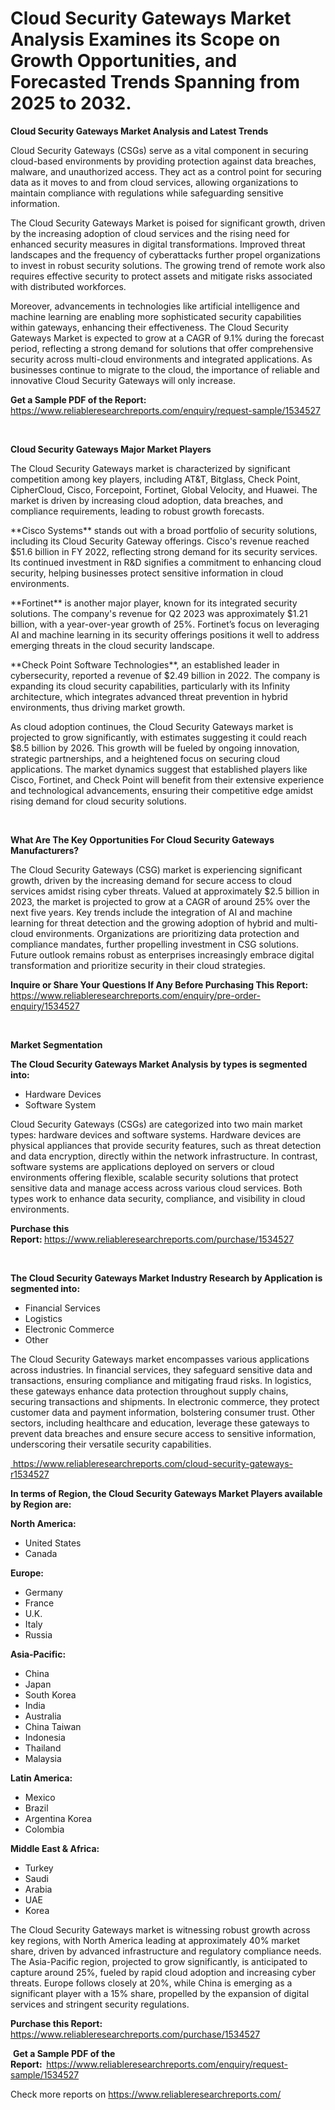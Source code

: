 <p><h1>Cloud Security Gateways Market Analysis Examines its Scope on Growth Opportunities, and Forecasted Trends Spanning from 2025 to 2032.</h1></p><p><strong>Cloud Security Gateways Market Analysis and Latest Trends</strong></p>
<p><p>Cloud Security Gateways (CSGs) serve as a vital component in securing cloud-based environments by providing protection against data breaches, malware, and unauthorized access. They act as a control point for securing data as it moves to and from cloud services, allowing organizations to maintain compliance with regulations while safeguarding sensitive information. </p><p>The Cloud Security Gateways Market is poised for significant growth, driven by the increasing adoption of cloud services and the rising need for enhanced security measures in digital transformations. Improved threat landscapes and the frequency of cyberattacks further propel organizations to invest in robust security solutions. The growing trend of remote work also requires effective security to protect assets and mitigate risks associated with distributed workforces.</p><p>Moreover, advancements in technologies like artificial intelligence and machine learning are enabling more sophisticated security capabilities within gateways, enhancing their effectiveness. The Cloud Security Gateways Market is expected to grow at a CAGR of 9.1% during the forecast period, reflecting a strong demand for solutions that offer comprehensive security across multi-cloud environments and integrated applications. As businesses continue to migrate to the cloud, the importance of reliable and innovative Cloud Security Gateways will only increase.</p></p>
<p><strong>Get a Sample PDF of the Report:&nbsp;</strong> <a href="https://www.reliableresearchreports.com/enquiry/request-sample/1534527?utm_campaign=3078&utm_medium=2&utm_source=Github&utm_content=ia&utm_term=09032025&utm_id=cloud-security-gateways">https://www.reliableresearchreports.com/enquiry/request-sample/1534527</a></p>
<p>&nbsp;</p>
<p><strong>Cloud Security Gateways Major Market Players</strong></p>
<p><p>The Cloud Security Gateways market is characterized by significant competition among key players, including AT&T, Bitglass, Check Point, CipherCloud, Cisco, Forcepoint, Fortinet, Global Velocity, and Huawei. The market is driven by increasing cloud adoption, data breaches, and compliance requirements, leading to robust growth forecasts.</p><p>**Cisco Systems** stands out with a broad portfolio of security solutions, including its Cloud Security Gateway offerings. Cisco's revenue reached $51.6 billion in FY 2022, reflecting strong demand for its security services. Its continued investment in R&D signifies a commitment to enhancing cloud security, helping businesses protect sensitive information in cloud environments.</p><p>**Fortinet** is another major player, known for its integrated security solutions. The company's revenue for Q2 2023 was approximately $1.21 billion, with a year-over-year growth of 25%. Fortinet’s focus on leveraging AI and machine learning in its security offerings positions it well to address emerging threats in the cloud security landscape.</p><p>**Check Point Software Technologies**, an established leader in cybersecurity, reported a revenue of $2.49 billion in 2022. The company is expanding its cloud security capabilities, particularly with its Infinity architecture, which integrates advanced threat prevention in hybrid environments, thus driving market growth.</p><p>As cloud adoption continues, the Cloud Security Gateways market is projected to grow significantly, with estimates suggesting it could reach $8.5 billion by 2026. This growth will be fueled by ongoing innovation, strategic partnerships, and a heightened focus on securing cloud applications. The market dynamics suggest that established players like Cisco, Fortinet, and Check Point will benefit from their extensive experience and technological advancements, ensuring their competitive edge amidst rising demand for cloud security solutions.</p></p>
<p>&nbsp;</p>
<p><strong>What Are The Key Opportunities For Cloud Security Gateways Manufacturers?</strong></p>
<p><p>The Cloud Security Gateways (CSG) market is experiencing significant growth, driven by the increasing demand for secure access to cloud services amidst rising cyber threats. Valued at approximately $2.5 billion in 2023, the market is projected to grow at a CAGR of around 25% over the next five years. Key trends include the integration of AI and machine learning for threat detection and the growing adoption of hybrid and multi-cloud environments. Organizations are prioritizing data protection and compliance mandates, further propelling investment in CSG solutions. Future outlook remains robust as enterprises increasingly embrace digital transformation and prioritize security in their cloud strategies.</p></p>
<p><strong>Inquire or Share Your Questions If Any Before Purchasing This Report:</strong> <a href="https://www.reliableresearchreports.com/enquiry/pre-order-enquiry/1534527?utm_campaign=3078&utm_medium=2&utm_source=Github&utm_content=ia&utm_term=09032025&utm_id=cloud-security-gateways">https://www.reliableresearchreports.com/enquiry/pre-order-enquiry/1534527</a></p>
<p>&nbsp;</p>
<p><strong>Market Segmentation</strong></p>
<p><strong>The Cloud Security Gateways Market Analysis by types is segmented into:</strong></p>
<p><ul><li>Hardware Devices</li><li>Software System</li></ul></p>
<p><p>Cloud Security Gateways (CSGs) are categorized into two main market types: hardware devices and software systems. Hardware devices are physical appliances that provide security features, such as threat detection and data encryption, directly within the network infrastructure. In contrast, software systems are applications deployed on servers or cloud environments offering flexible, scalable security solutions that protect sensitive data and manage access across various cloud services. Both types work to enhance data security, compliance, and visibility in cloud environments.</p></p>
<p><strong>Purchase this Report:&nbsp;</strong><a href="https://www.reliableresearchreports.com/purchase/1534527?utm_campaign=3078&utm_medium=2&utm_source=Github&utm_content=ia&utm_term=09032025&utm_id=cloud-security-gateways">https://www.reliableresearchreports.com/purchase/1534527</a></p>
<p>&nbsp;</p>
<p><strong>The Cloud Security Gateways Market Industry Research by Application is segmented into:</strong></p>
<p><ul><li>Financial Services</li><li>Logistics</li><li>Electronic Commerce</li><li>Other</li></ul></p>
<p><p>The Cloud Security Gateways market encompasses various applications across industries. In financial services, they safeguard sensitive data and transactions, ensuring compliance and mitigating fraud risks. In logistics, these gateways enhance data protection throughout supply chains, securing transactions and shipments. In electronic commerce, they protect customer data and payment information, bolstering consumer trust. Other sectors, including healthcare and education, leverage these gateways to prevent data breaches and ensure secure access to sensitive information, underscoring their versatile security capabilities.</p></p>
<p><a href="https://www.reliableresearchreports.com/cloud-security-gateways-r1534527?utm_campaign=3078&utm_medium=2&utm_source=Github&utm_content=ia&utm_term=09032025&utm_id=cloud-security-gateways">&nbsp;https://www.reliableresearchreports.com/cloud-security-gateways-r1534527</a></p>
<p><strong>In terms of Region, the Cloud Security Gateways Market Players available by Region are:</strong></p>
<p>
    <p> <strong> North America: </strong>
        <ul>
            <li>United States</li>
            <li>Canada</li>
        </ul>
        </p> 
    <p> <strong> Europe: </strong>
        <ul>
            <li>Germany</li>
            <li>France</li>
            <li>U.K.</li>
            <li>Italy</li>
            <li>Russia</li>
        </ul>
        </p> 
    <p> <strong> Asia-Pacific: </strong>
        <ul>
            <li>China</li>
            <li>Japan</li>
            <li>South Korea</li>
            <li>India</li>
            <li>Australia</li>
            <li>China Taiwan</li>
            <li>Indonesia</li>
            <li>Thailand</li>
            <li>Malaysia</li>
        </ul>
        </p> 
    <p> <strong> Latin America: </strong>
        <ul>
            <li>Mexico</li>
            <li>Brazil</li>
            <li>Argentina Korea</li>
            <li>Colombia</li>
        </ul>
        </p> 
    <p> <strong> Middle East & Africa: </strong>
        <ul>
            <li>Turkey</li>
            <li>Saudi</li>
            <li>Arabia</li>
            <li>UAE</li>
            <li>Korea</li>
        </ul>
    </p>
    </p>
<p><p>The Cloud Security Gateways market is witnessing robust growth across key regions, with North America leading at approximately 40% market share, driven by advanced infrastructure and regulatory compliance needs. The Asia-Pacific region, projected to grow significantly, is anticipated to capture around 25%, fueled by rapid cloud adoption and increasing cyber threats. Europe follows closely at 20%, while China is emerging as a significant player with a 15% share, propelled by the expansion of digital services and stringent security regulations.</p></p>
<p><strong>Purchase this Report: </strong><a href="https://www.reliableresearchreports.com/purchase/1534527?utm_campaign=3078&utm_medium=2&utm_source=Github&utm_content=ia&utm_term=09032025&utm_id=cloud-security-gateways">https://www.reliableresearchreports.com/purchase/1534527</a></p>
<p>&nbsp;<strong>Get a Sample PDF of the Report:&nbsp;&nbsp;</strong><a href="https://www.reliableresearchreports.com/enquiry/request-sample/1534527?utm_campaign=3078&utm_medium=2&utm_source=Github&utm_content=ia&utm_term=09032025&utm_id=cloud-security-gateways">https://www.reliableresearchreports.com/enquiry/request-sample/1534527</a></p>
<p><strong></strong></p>
<p>Check more reports on <a href="https://www.reliableresearchreports.com/?utm_campaign=3078&utm_medium=2&utm_source=Github&utm_content=ia&utm_term=09032025&utm_id=cloud-security-gateways">https://www.reliableresearchreports.com/</a></p>